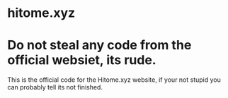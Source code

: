 # hitome.xyz

# Do not steal any code from the official websiet, its rude.

This is the official code for the Hitome.xyz website, if your not stupid you can probably tell its not finished.
